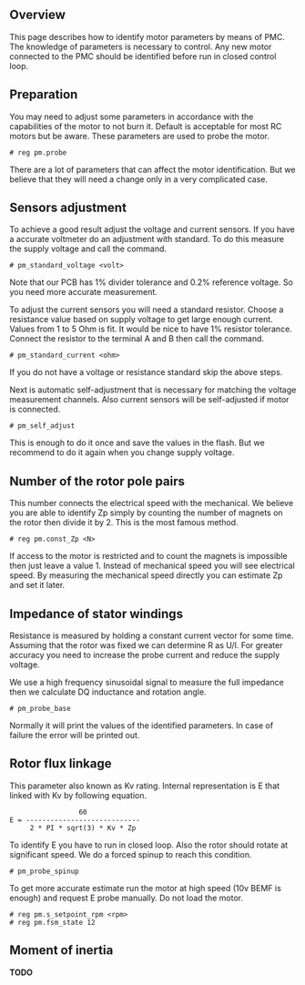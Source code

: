 ## Overview

This page describes how to identify motor parameters by means of PMC. The
knowledge of parameters is necessary to control. Any new motor connected to the
PMC should be identified before run in closed control loop.

## Preparation

You may need to adjust some parameters in accordance with the capabilities of
the motor to not burn it. Default is acceptable for most RC motors but be
aware. These parameters are used to probe the motor.

	# reg pm.probe

There are a lot of parameters that can affect the motor identification. But we
believe that they will need a change only in a very complicated case.

## Sensors adjustment

To achieve a good result adjust the voltage and current sensors. If you have a
accurate voltmeter do an adjustment with standard. To do this measure the
supply voltage and call the command.

	# pm_standard_voltage <volt>

Note that our PCB has 1% divider tolerance and 0.2% reference voltage. So you
need more accurate measurement.

To adjust the current sensors you will need a standard resistor. Choose a
resistance value based on supply voltage to get large enough current. Values
from 1 to 5 Ohm is fit. It would be nice to have 1% resistor tolerance.
Connect the resistor to the terminal A and B then call the command.

	# pm_standard_current <ohm>

If you do not have a voltage or resistance standard skip the above steps.

Next is automatic self-adjustment that is necessary for matching the voltage
measurement channels. Also current sensors will be self-adjusted if motor is
connected.

	# pm_self_adjust

This is enough to do it once and save the values in the flash. But we recommend
to do it again when you change supply voltage.

## Number of the rotor pole pairs

This number connects the electrical speed with the mechanical. We believe you
are able to identify Zp simply by counting the number of magnets on the rotor
then divide it by 2. This is the most famous method.

	# reg pm.const_Zp <N>

If access to the motor is restricted and to count the magnets is impossible
then just leave a value 1. Instead of mechanical speed you will see electrical
speed. By measuring the mechanical speed directly you can estimate Zp and set
it later.

## Impedance of stator windings

Resistance is measured by holding a constant current vector for some time.
Assuming that the rotor was fixed we can determine R as U/I. For greater
accuracy you need to increase the probe current and reduce the supply voltage.

We use a high frequency sinusoidal signal to measure the full impedance then we
calculate DQ inductance and rotation angle.

	# pm_probe_base

Normally it will print the values of the identified parameters. In case of
failure the error will be printed out.

## Rotor flux linkage

This parameter also known as Kv rating. Internal representation is E that
linked with Kv by following equation.

	                 60
	E = ----------------------------
	     2 * PI * sqrt(3) * Kv * Zp

To identify E you have to run in closed loop. Also the rotor should rotate at
significant speed. We do a forced spinup to reach this condition.

	# pm_probe_spinup

To get more accurate estimate run the motor at high speed (10v BEMF is enough)
and request E probe manually. Do not load the motor.

	# reg pm.s_setpoint_rpm <rpm>
	# reg pm.fsm_state 12

## Moment of inertia

**TODO**

